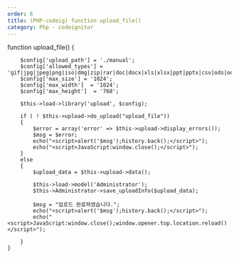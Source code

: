 ```yaml
---
order: 6
title: (PHP-codeig) function upload_file()
category: Php - codeignitor
---
```


function upload_file()
	{
		
		$config['upload_path'] = './manual';
		$config['allowed_types'] = 'gif|jpg|jpeg|png|iso|dmg|zip|rar|doc|docx|xls|xlsx|ppt|pptx|csv|ods|odt|odp|pdf|rtf|sxc|sxi|txt|exe|avi|mpeg|mp3|mp4|3gp';
		$config['max_size']	= '1024';
		$config['max_width']  = '1024';
		$config['max_height']  = '768';
	
		$this->load->library('upload', $config);
		
		if ( ! $this->upload->do_upload("upload_file"))
		{
			$error = array('error' => $this->upload->display_errors());
			$msg = $error;
			echo("<script>alert('$msg');history.back();</script>");
			echo("<script>JavaScript:window.close();</script>");
		}
		else
		{
			$upload_data = $this->upload->data();

			$this->load->model('Administrator');
			$this->Administrator->save_uploadInfo($upload_data);
			
			$msg = "업로드 완료하였습니다.";
			echo("<script>alert('$msg');history.back();</script>");
			echo("<script>JavaScript:window.close();window.opener.top.location.reload()</script>");
			
		}
	}

